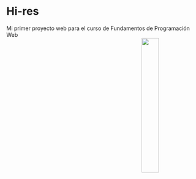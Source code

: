 # Hi-res
 Mi primer proyecto web para el curso de Fundamentos de Programación Web
 <br>
 <img src="https://static.wikia.nocookie.net/helltaker/images/6/6c/LM14.png/revision/latest/scale-to-width-down/762?cb=20210517221151" width=30% height=30% align=right>
